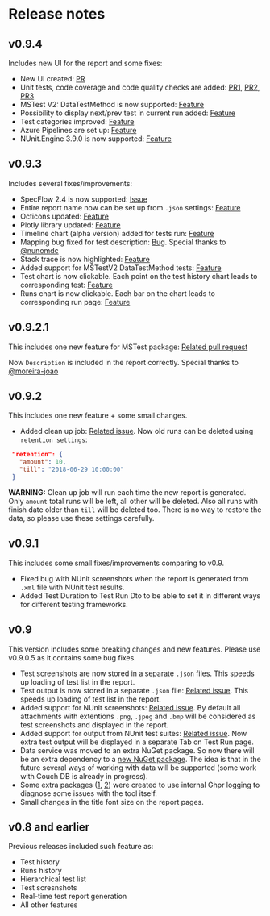 # Release notes

## v0.9.4

Includes new UI for the report and some fixes:

 - New UI created: [PR](https://github.com/GHPReporter/Ghpr.Core/pull/82)
 - Unit tests, code coverage and code quality checks are added: [PR1](https://github.com/GHPReporter/Ghpr.Core/pull/97), [PR2](https://github.com/GHPReporter/Ghpr.Core/pull/96), [PR3](https://github.com/GHPReporter/Ghpr.Core/pull/95)
 - MSTest V2: DataTestMethod is now supported: [Feature](https://github.com/GHPReporter/Ghpr.MSTestV2/issues/1)
 - Possibility to display next/prev test in current run added: [Feature](https://github.com/GHPReporter/Ghpr.Core/issues/52)
 - Test categories improved: [Feature](https://github.com/GHPReporter/Ghpr.Core/issues/50)
 - Azure Pipelines are set up: [Feature](https://github.com/GHPReporter/Ghpr.Core/issues/86)
 - NUnit.Engine 3.9.0 is now supported: [Feature](https://github.com/GHPReporter/Ghpr.NUnit/issues/38)
 
## v0.9.3

Includes several fixes/improvements:

 - SpecFlow 2.4 is now supported: [Issue](https://github.com/GHPReporter/Ghpr.SpecFlow/issues/24)
 - Entire report name now can be set up from `.json` settings: [Feature](https://github.com/GHPReporter/Ghpr.Core/issues/76)
 - Octicons updated: [Feature](https://github.com/GHPReporter/Ghpr.Core/issues/77)
 - Plotly library updated: [Feature](https://github.com/GHPReporter/Ghpr.Core/issues/75)
 - Timeline chart (alpha version) added for tests run: [Feature](https://github.com/GHPReporter/Ghpr.Core/issues/62)
 - Mapping bug fixed for test description: [Bug](https://github.com/GHPReporter/Ghpr.Core/pull/79). Special thanks to [@nunomdc](https://github.com/nunomdc) 
 - Stack trace is now highlighted: [Feature](https://github.com/GHPReporter/Ghpr.Core/issues/78)
 - Added support for MSTestV2 DataTestMethod tests: [Feature](https://github.com/GHPReporter/Ghpr.MSTestV2/issues/1)
 - Test chart is now clickable. Each point on the test history chart leads to corresponding test: [Feature](https://github.com/GHPReporter/Ghpr.Core/issues/74)
 - Runs chart is now clickable. Each bar on the chart leads to corresponding run page: [Feature](https://github.com/GHPReporter/Ghpr.Core/issues/73)

## v0.9.2.1

This includes one new feature for MSTest package: [Related pull request](https://github.com/GHPReporter/Ghpr.MSTest/pull/9)

Now `Description` is included in the report correctly. Special thanks to [@moreira-joao](https://github.com/moreira-joao)

## v0.9.2

This includes one new feature + some small changes.

 - Added clean up job: [Related issue](https://github.com/GHPReporter/Ghpr.Core/issues/57). Now old runs can be deleted using `retention settings`: 
 ``` json
  "retention": {
    "amount": 10,
    "till": "2018-06-29 10:00:00"
  }
 ```
**WARNING:** Clean up job will run each time the new report is generated. Only `amount` total runs will be left, all other will be deleted. Also all runs with finish date older than `till` will be deleted too. There is no way to restore the data, so please use these settings carefully.
 
## v0.9.1

This includes some small fixes/improvements comparing to v0.9.

 - Fixed bug with NUnit screenshots when the report is generated from `.xml` file with NUnit test results.
 - Added Test Duration to Test Run Dto to be able to set it in different ways for different testing frameworks.
 
## v0.9

This version includes some breaking changes and new features. Please use v0.9.0.5 as it contains some bug fixes.

 - Test screenshots are now stored in a separate `.json` files. This speeds up loading of test list in the report.
 - Test output is now stored in a separate `.json` file: [Related issue](https://github.com/GHPReporter/Ghpr.Core/issues/40). This speeds up loading of test list in the report.
 - Added support for NUnit screenshots: [Related issue](https://github.com/GHPReporter/Ghpr.NUnit/issues/37). 
By default all attachments with extentions `.png`, `.jpeg` and `.bmp` will be considered as test screenshots and displayed in the report. 
 - Added support for output from NUnit test suites: [Related issue](https://github.com/GHPReporter/Ghpr.NUnit/issues/36).
Now extra test output will be displayed in a separate Tab on Test Run page.
 - Data service was moved to an extra NuGet package. So now there will be an extra dependency to a [new NuGet package](https://www.nuget.org/packages/Ghpr.LocalFileSystem/).
The idea is that in the future several ways of working with data will be supported (some work with Couch DB is already in progress).
 - Some extra packages ([1](https://www.nuget.org/packages/Ghpr.SimpleFileLogger/), [2](https://www.nuget.org/packages/Ghpr.SerilogToSeqLogger/)) were created to use internal Ghpr logging to diagnose some issues with the tool itself.
 - Small changes in the title font size on the report pages.

## v0.8 and earlier

Previous releases included such feature as:

 - Test history
 - Runs history
 - Hierarchical test list
 - Test scresnshots
 - Real-time test report generation
 - All other features
